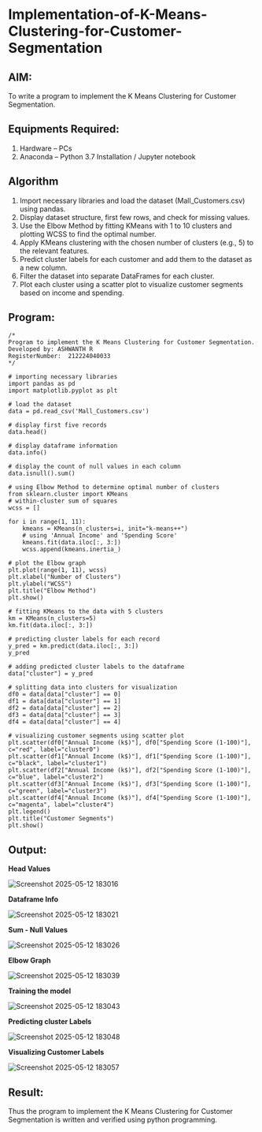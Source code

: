 # Implementation-of-K-Means-Clustering-for-Customer-Segmentation

## AIM:
To write a program to implement the K Means Clustering for Customer Segmentation.

## Equipments Required:
1. Hardware – PCs
2. Anaconda – Python 3.7 Installation / Jupyter notebook

## Algorithm
1. Import necessary libraries and load the dataset (Mall_Customers.csv) using pandas.
2. Display dataset structure, first few rows, and check for missing values.
3. Use the Elbow Method by fitting KMeans with 1 to 10 clusters and plotting WCSS to find the optimal number.
4. Apply KMeans clustering with the chosen number of clusters (e.g., 5) to the relevant features.
5. Predict cluster labels for each customer and add them to the dataset as a new column.
6. Filter the dataset into separate DataFrames for each cluster.
7. Plot each cluster using a scatter plot to visualize customer segments based on income and spending.
## Program:
```
/*
Program to implement the K Means Clustering for Customer Segmentation.
Developed by: ASHWANTH R 
RegisterNumber:  212224040033
*/
```
```
# importing necessary libraries
import pandas as pd
import matplotlib.pyplot as plt
```
```
# load the dataset
data = pd.read_csv('Mall_Customers.csv')
```
```
# display first five records
data.head()
```
```
# display dataframe information
data.info()
```
```
# display the count of null values in each column
data.isnull().sum()
```
```
# using Elbow Method to determine optimal number of clusters
from sklearn.cluster import KMeans
# within-cluster sum of squares
wcss = []

for i in range(1, 11):
    kmeans = KMeans(n_clusters=i, init="k-means++")
    # using 'Annual Income' and 'Spending Score'
    kmeans.fit(data.iloc[:, 3:])
    wcss.append(kmeans.inertia_)

# plot the Elbow graph
plt.plot(range(1, 11), wcss)
plt.xlabel("Number of Clusters")
plt.ylabel("WCSS")
plt.title("Elbow Method")
plt.show()
```

```
# fitting KMeans to the data with 5 clusters
km = KMeans(n_clusters=5)
km.fit(data.iloc[:, 3:])
```
```
# predicting cluster labels for each record
y_pred = km.predict(data.iloc[:, 3:])
y_pred
```
```
# adding predicted cluster labels to the dataframe
data["cluster"] = y_pred
```
```
# splitting data into clusters for visualization
df0 = data[data["cluster"] == 0]
df1 = data[data["cluster"] == 1]
df2 = data[data["cluster"] == 2]
df3 = data[data["cluster"] == 3]
df4 = data[data["cluster"] == 4]
```
```
# visualizing customer segments using scatter plot
plt.scatter(df0["Annual Income (k$)"], df0["Spending Score (1-100)"], c="red", label="cluster0")
plt.scatter(df1["Annual Income (k$)"], df1["Spending Score (1-100)"], c="black", label="cluster1")
plt.scatter(df2["Annual Income (k$)"], df2["Spending Score (1-100)"], c="blue", label="cluster2")
plt.scatter(df3["Annual Income (k$)"], df3["Spending Score (1-100)"], c="green", label="cluster3")
plt.scatter(df4["Annual Income (k$)"], df4["Spending Score (1-100)"], c="magenta", label="cluster4")
plt.legend()
plt.title("Customer Segments")
plt.show()
```

## Output:

**Head Values**

![Screenshot 2025-05-12 183016](https://github.com/user-attachments/assets/d86d64d3-acbf-4431-9d50-424f5b5bf133)


**Dataframe Info**

![Screenshot 2025-05-12 183021](https://github.com/user-attachments/assets/ec1f15cd-0910-4b27-a220-47deb0354f9a)

**Sum - Null Values**

![Screenshot 2025-05-12 183026](https://github.com/user-attachments/assets/2b09fd82-303d-4086-9667-fc55df71f11c)

**Elbow Graph**

![Screenshot 2025-05-12 183039](https://github.com/user-attachments/assets/f0f34382-0f93-4c75-9e32-e8993ca38f04)

**Training the model**

![Screenshot 2025-05-12 183043](https://github.com/user-attachments/assets/39821292-7dba-4017-bb7f-e7cd202572e0)

**Predicting cluster Labels**

![Screenshot 2025-05-12 183048](https://github.com/user-attachments/assets/ffea1c53-4665-4d5f-963c-5867f82f3bb1)

**Visualizing Customer Labels**

![Screenshot 2025-05-12 183057](https://github.com/user-attachments/assets/8d9a8a4d-323e-4dfd-9957-bfef9e906682)

## Result:
Thus the program to implement the K Means Clustering for Customer Segmentation is written and verified using python programming.

